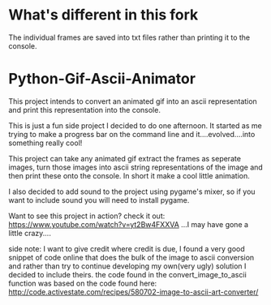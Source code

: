 # What's different in this fork
The individual frames are saved into txt files rather than printing it to the console.

# Python-Gif-Ascii-Animator
This project intends to convert an animated gif into an ascii representation and print this representation into the console. 

This is just a fun side project I decided to do one afternoon. It started as me trying to make a progress bar on the command line and it....evolved....into something really cool!

This project can take any animated gif extract the frames as seperate images, turn those images into ascii string representations of the image and then print these onto the console.
In short it make a cool little animation.

I also decided to add sound to the project using pygame's mixer, so if you want to include sound you will need to install pygame.

Want to see this project in action? check it out: https://www.youtube.com/watch?v=yt2Bw4FXXVA
...I may have gone a little crazy....





side note: I want to give credit where credit is due, I found a very good snippet of code online that does the bulk of the image to
ascii conversion and rather than try to continue developing my own(very ugly) solution I decided to include theirs.
the code found in the convert_image_to_ascii function was based on the code found here: http://code.activestate.com/recipes/580702-image-to-ascii-art-converter/
